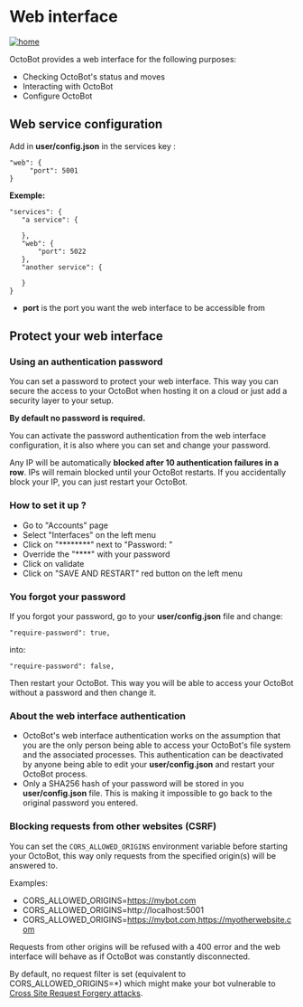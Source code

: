 Web interface
=============

[![home](https://raw.githubusercontent.com/Drakkar-Software/OctoBot/assets/wiki_resources/home.jpg)](https://raw.githubusercontent.com/Drakkar-Software/OctoBot/assets/wiki_resources/home.jpg)

OctoBot provides a web interface for the following purposes:

-   Checking OctoBot\'s status and moves
-   Interacting with OctoBot
-   Configure OctoBot

Web service configuration
-------------------------

Add in **user/config.json** in the services key :

``` {.sourceCode .json}
"web": {
     "port": 5001
}
```

**Exemple:**

``` {.sourceCode .json}
"services": {
   "a service": {

   },
   "web": {
       "port": 5022
   },
   "another service": {

   }
}
```

-   **port** is the port you want the web interface to be accessible
    from

Protect your web interface
--------------------------

### Using an authentication password

You can set a password to protect your web interface. This way you can
secure the access to your OctoBot when hosting it on a cloud or just add
a security layer to your setup.

**By default no password is required.**

You can activate the password authentication from the web interface
configuration, it is also where you can set and change your password.

Any IP will be automatically **blocked after 10 authentication failures
in a row**. IPs will remain blocked until your OctoBot restarts. If you
accidentally block your IP, you can just restart your OctoBot.

### How to set it up ?

-   Go to \"Accounts\" page
-   Select \"Interfaces\" on the left menu
-   Click on \"\*\*\*\*\*\*\*\*\" next to \"Password: \"
-   Override the \"\*\*\*\*\" with your password
-   Click on validate
-   Click on \"SAVE AND RESTART\" red button on the left menu

### You forgot your password

If you forgot your password, go to your **user/config.json** file and
change:

``` {.sourceCode .json}
"require-password": true,
```

into:

``` {.sourceCode .json}
"require-password": false,
```

Then restart your OctoBot. This way you will be able to access your
OctoBot without a password and then change it.

### About the web interface authentication

-   OctoBot\'s web interface authentication works on the assumption that
    you are the only person being able to access your OctoBot\'s file
    system and the associated processes. This authentication can be
    deactivated by anyone being able to edit your **user/config.json**
    and restart your OctoBot process.
-   Only a SHA256 hash of your password will be stored in you
    **user/config.json** file. This is making it impossible to go back
    to the original password you entered.

### Blocking requests from other websites (CSRF)

You can set the `CORS_ALLOWED_ORIGINS` environment variable before
starting your OctoBot, this way only requests from the specified
origin(s) will be answered to.

Examples:

-   CORS\_ALLOWED\_ORIGINS=https://mybot.com
-   CORS\_ALLOWED\_ORIGINS=http://localhost:5001
-   CORS\_ALLOWED\_ORIGINS=https://mybot.com,https://myotherwebsite.com

Requests from other origins will be refused with a 400 error and the web
interface will behave as if OctoBot was constantly disconnected.

By default, no request filter is set (equivalent to
CORS\_ALLOWED\_ORIGINS=\*) which might make your bot vulnerable to
[Cross Site Request Forgery
attacks](https://owasp.org/www-community/attacks/csrf).
